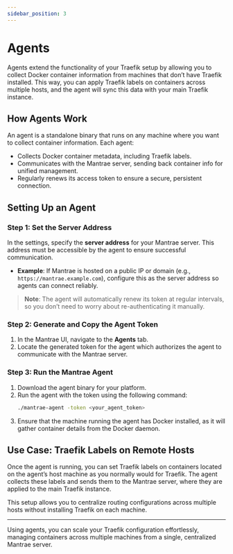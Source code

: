 ```yaml
---
sidebar_position: 3
---
```


# Agents

Agents extend the functionality of your Traefik setup by allowing you to collect Docker container information from machines that don’t have Traefik installed. This way, you can apply Traefik labels on containers across multiple hosts, and the agent will sync this data with your main Traefik instance.

## How Agents Work

An agent is a standalone binary that runs on any machine where you want to collect container information. Each agent:

- Collects Docker container metadata, including Traefik labels.
- Communicates with the Mantrae server, sending back container info for unified management.
- Regularly renews its access token to ensure a secure, persistent connection.

## Setting Up an Agent

### Step 1: Set the Server Address

In the settings, specify the **server address** for your Mantrae server. This address must be accessible by the agent to ensure successful communication.

- **Example**: If Mantrae is hosted on a public IP or domain (e.g., `https://mantrae.example.com`), configure this as the server address so agents can connect reliably.

> **Note**: The agent will automatically renew its token at regular intervals, so you don’t need to worry about re-authenticating it manually.

### Step 2: Generate and Copy the Agent Token

1. In the Mantrae UI, navigate to the **Agents** tab.
2. Locate the generated token for the agent which authorizes the agent to communicate with the Mantrae server.

### Step 3: Run the Mantrae Agent

1. Download the agent binary for your platform.
2. Run the agent with the token using the following command:
   ```bash
   ./mantrae-agent -token <your_agent_token>
   ```
3. Ensure that the machine running the agent has Docker installed, as it will gather container details from the Docker daemon.

## Use Case: Traefik Labels on Remote Hosts

Once the agent is running, you can set Traefik labels on containers located on the agent’s host machine as you normally would for Traefik. The agent collects these labels and sends them to the Mantrae server, where they are applied to the main Traefik instance.

This setup allows you to centralize routing configurations across multiple hosts without installing Traefik on each machine.

---

Using agents, you can scale your Traefik configuration effortlessly, managing containers across multiple machines from a single, centralized Mantrae server.
